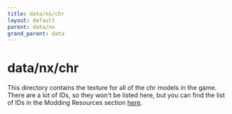 ```yaml
---
title: data/nx/chr
layout: default
parent: data/nx
grand_parent: data
---
```


# data/nx/chr

This directory contains the texture for all of the chr models in the game. There are a lot of IDs, so they won't be listed here, but you can find the list of IDs in the Modding Resources section [here](../../../../modding-resources/character-ids/ykw4-character-ids.html).
